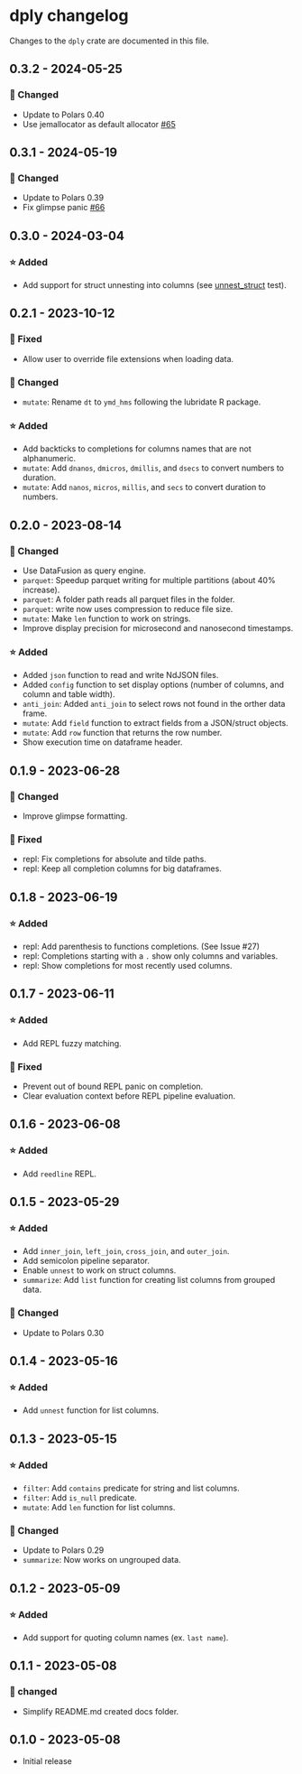 # dply changelog

Changes to the `dply` crate are documented in this file.

## 0.3.2 - 2024-05-25

### 🔧 Changed

- Update to Polars 0.40
- Use jemallocator as default allocator [#65](https://github.com/vincev/dply-rs/issues/65)

## 0.3.1 - 2024-05-19

### 🔧 Changed

- Update to Polars 0.39
- Fix glimpse panic [#66](https://github.com/vincev/dply-rs/issues/66)

## 0.3.0 - 2024-03-04

### ⭐ Added

- Add support for struct unnesting into columns (see [unnest_struct](https://github.com/vincev/dply-rs/blob/0626169d97b346b0a0eea6a9843bcda98ddfa1d1/tests/functions/unnest.rs#L122) test).

## 0.2.1 - 2023-10-12

### 🐛 Fixed

- Allow user to override file extensions when loading data.

### 🔧 Changed

- `mutate`: Rename `dt` to `ymd_hms` following the lubridate R package.

### ⭐ Added

- Add backticks to completions for columns names that are not alphanumeric.
- `mutate`: Add `dnanos`, `dmicros`, `dmillis`, and `dsecs` to convert numbers to duration.
- `mutate`: Add `nanos`, `micros`, `millis`, and `secs` to convert duration to numbers.

## 0.2.0 - 2023-08-14

### 🔧 Changed

- Use DataFusion as query engine.
- `parquet`: Speedup parquet writing for multiple partitions (about 40% increase).
- `parquet`: A folder path reads all parquet files in the folder.
- `parquet`: write now uses compression to reduce file size.
- `mutate`: Make `len` function to work on strings.
- Improve display precision for microsecond and nanosecond timestamps.

### ⭐ Added

- Added `json` function to read and write NdJSON files.
- Added `config` function to set display options (number of columns, and column and table width).
- `anti_join`: Added `anti_join` to select rows not found in the orther data frame.
- `mutate`: Add `field` function to extract fields from a JSON/struct objects.
- `mutate`: Add `row` function that returns the row number.
- Show execution time on dataframe header.

## 0.1.9 - 2023-06-28

### 🔧 Changed

- Improve glimpse formatting.

### 🐛 Fixed

- repl: Fix completions for absolute and tilde paths.
- repl: Keep all completion columns for big dataframes.

## 0.1.8 - 2023-06-19

### ⭐ Added

- repl: Add parenthesis to functions completions. (See Issue #27)
- repl: Completions starting with a `.` show only columns and variables.
- repl: Show completions for most recently used columns.

## 0.1.7 - 2023-06-11

### ⭐ Added

- Add REPL fuzzy matching.

### 🐛 Fixed

- Prevent out of bound REPL panic on completion.
- Clear evaluation context before REPL pipeline evaluation.

## 0.1.6 - 2023-06-08

### ⭐ Added

- Add `reedline` REPL.

## 0.1.5 - 2023-05-29

### ⭐ Added

- Add `inner_join`, `left_join`, `cross_join`, and `outer_join`.
- Add semicolon pipeline separator.
- Enable `unnest` to work on struct columns.
- `summarize`: Add `list` function for creating list columns from grouped data.

### 🔧 Changed

- Update to Polars 0.30

## 0.1.4 - 2023-05-16

### ⭐ Added

- Add `unnest` function for list columns.

## 0.1.3 - 2023-05-15

### ⭐ Added

- `filter`: Add `contains` predicate for string and list columns.
- `filter`: Add `is_null` predicate.
- `mutate`: Add `len` function for list columns.

### 🔧 Changed

- Update to Polars 0.29
- `summarize`: Now works on ungrouped data.

## 0.1.2 - 2023-05-09

### ⭐ Added

- Add support for quoting column names (ex. `last name`).

## 0.1.1 - 2023-05-08

### 🔧 changed

- Simplify README.md created docs folder.

## 0.1.0 - 2023-05-08

- Initial release
